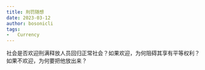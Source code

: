 ```yaml
---
title: 刑罚随想
date: 2023-03-12
author: bosonicli
tags:
-   Currency
---
```


社会是否欢迎刑满释放人员回归正常社会？如果欢迎，为何阻碍其享有平等权利？如果不欢迎，为何要把他放出来？